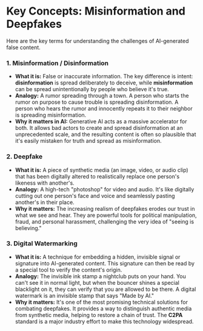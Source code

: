 # Key Concepts: Misinformation and Deepfakes

Here are the key terms for understanding the challenges of AI-generated false content.

### 1. Misinformation / Disinformation
-   **What it is:** False or inaccurate information. The key difference is intent: **disinformation** is spread deliberately to deceive, while **misinformation** can be spread unintentionally by people who believe it's true.
-   **Analogy:** A rumor spreading through a town. A person who starts the rumor on purpose to cause trouble is spreading disinformation. A person who hears the rumor and innocently repeats it to their neighbor is spreading misinformation.
-   **Why it matters in AI:** Generative AI acts as a massive accelerator for both. It allows bad actors to create and spread disinformation at an unprecedented scale, and the resulting content is often so plausible that it's easily mistaken for truth and spread as misinformation.

### 2. Deepfake
-   **What it is:** A piece of synthetic media (an image, video, or audio clip) that has been digitally altered to realistically replace one person's likeness with another's.
-   **Analogy:** A high-tech "photoshop" for video and audio. It's like digitally cutting out one person's face and voice and seamlessly pasting another's in their place.
-   **Why it matters:** The increasing realism of deepfakes erodes our trust in what we see and hear. They are powerful tools for political manipulation, fraud, and personal harassment, challenging the very idea of "seeing is believing."

### 3. Digital Watermarking
-   **What it is:** A technique for embedding a hidden, invisible signal or signature into AI-generated content. This signature can then be read by a special tool to verify the content's origin.
-   **Analogy:** The invisible ink stamp a nightclub puts on your hand. You can't see it in normal light, but when the bouncer shines a special blacklight on it, they can verify that you are allowed to be there. A digital watermark is an invisible stamp that says "Made by AI."
-   **Why it matters:** It's one of the most promising technical solutions for combating deepfakes. It provides a way to distinguish authentic media from synthetic media, helping to restore a chain of trust. The **C2PA** standard is a major industry effort to make this technology widespread.
